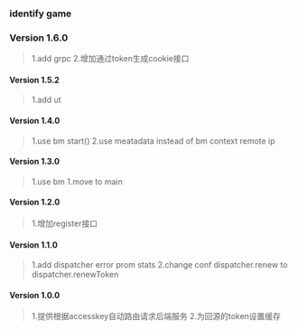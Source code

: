 ### identify game

### Version 1.6.0
> 1.add grpc
> 2.增加通过token生成cookie接口

#### Version 1.5.2
> 1.add ut

#### Version 1.4.0
> 1.use bm start()
> 2.use meatadata instead of bm context remote ip

#### Version 1.3.0
> 1.use bm
> 1.move to main

#### Version 1.2.0
> 1.增加register接口

#### Version 1.1.0
> 1.add dispatcher error prom stats
> 2.change conf dispatcher.renew to dispatcher.renewToken

#### Version 1.0.0
> 1.提供根据accesskey自动路由请求后端服务
> 2.为回源的token设置缓存
